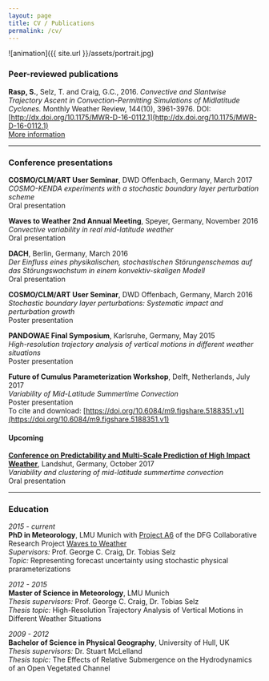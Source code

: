 ```yaml
---
layout: page
title: CV / Publications
permalink: /cv/
---
```


![animation]({{ site.url }}/assets/portrait.jpg) 

### Peer-reviewed publications

**Rasp, S.**, Selz, T. and Craig, G.C., 2016. *Convective and Slantwise Trajectory Ascent in Convection-Permitting Simulations of Midlatitude Cyclones.* Monthly Weather Review, 144(10), 3961-3976. DOI: [http://dx.doi.org/10.1175/MWR-D-16-0112.1](http://dx.doi.org/10.1175/MWR-D-16-0112.1)  
[More information](https://raspstephan.github.io/research/#wcb)

---

### Conference presentations

**COSMO/CLM/ART User Seminar**, DWD Offenbach, Germany, March 2017  
*COSMO-KENDA experiments with a stochastic boundary layer perturbation scheme*   
Oral presentation  


**Waves to Weather 2nd Annual Meeting**, Speyer, Germany, November 2016  
*Convective variability in real mid-latitude weather*  
Oral presentation  


**DACH**, Berlin, Germany, March 2016  
*Der Einfluss eines physikalischen, stochastischen Störungenschemas auf das Störungswachstum in einem konvektiv-skaligen Modell*  
Oral presentation 


**COSMO/CLM/ART User Seminar**, DWD Offenbach, Germany, March 2016  
*Stochastic boundary layer perturbations: Systematic impact and perturbation growth*  
Poster presentation  


**PANDOWAE Final Symposium**, Karlsruhe, Germany, May 2015  
*High-resolution trajectory analysis of vertical motions in different weather situations*  
Poster presentation  


**Future of Cumulus Parameterization Workshop**, Delft, Netherlands, July 2017   
*Variability of Mid-Latitude Summertime Convection*  
Poster presentation   
To cite and download: [https://doi.org/10.6084/m9.figshare.5188351.v1](https://doi.org/10.6084/m9.figshare.5188351.v1)


#### Upcoming
[**Conference on Predictability and Multi-Scale Prediction of High Impact Weather**](https://hiw2017.wavestoweather.de/), Landshut, Germany, October 2017  
*Variability and clustering of mid-latitude summertime convection*   
Oral presentation  


---

### Education

*2015 - current*  
**PhD in Meteorology**, LMU Munich with [Project A6](http://www.w2w.meteo.physik.uni-muenchen.de/research_areas/a6/index.html) of the DFG Collaborative Research Project [Waves to Weather](http://www.w2w.meteo.physik.uni-muenchen.de)  
*Supervisors:* Prof. George C. Craig, Dr. Tobias Selz  
*Topic:* Representing forecast uncertainty using stochastic physical prarameterizations


*2012 - 2015*  
**Master of Science in Meteorology**, LMU Munich  
*Thesis supervisors:* Prof. George C. Craig, Dr. Tobias Selz   
*Thesis topic:* High-Resolution Trajectory Analysis of Vertical Motions in Different Weather Situations

*2009 - 2012*  
**Bachelor of Science in Physical Geography**, University of Hull, UK  
*Thesis supervisors:* Dr. Stuart McLelland  
*Thesis topic:* The Effects of Relative Submergence on the Hydrodynamics of an Open Vegetated Channel



